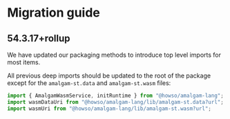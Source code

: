 # Migration guide

## 54.3.17+rollup

We have updated our packaging methods to introduce top level imports for most items.

All previous deep imports should be updated to the root of the package except for
the `amalgam-st.data` and `amalgam-st.wasm` files:

```ts
import { AmalgamWasmService, initRuntime } from "@howso/amalgam-lang";
import wasmDataUri from "@howso/amalgam-lang/lib/amalgam-st.data?url";
import wasmUri from "@howso/amalgam-lang/lib/amalgam-st.wasm?url";
```
